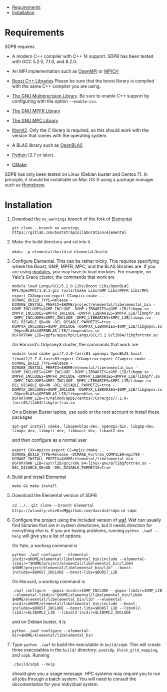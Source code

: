 
* [Requirements](#requirements)
* [Installation](#installation)

# Requirements

SDPB requires

- A modern C++ compiler with C++ 14 support.  SDPB has been tested with
  GCC 5.2.0, 7.1.0, and 8.2.0.

- An MPI implementation such as [OpenMPI](https://www.open-mpi.org/) or [MPICH](https://www.mpich.org/)

- [Boost C++ Libraries](http://www.boost.org/) Please be sure that the
  boost library is compiled with the same C++ compiler you are using.

- [The GNU Multiprecision Library](https://gmplib.org/).  Be sure to
  enable C++ support by configuring with the option `--enable-cxx`.

- [The GNU MPFR Library](https://www.mpfr.org/)

- [The GNU MPC Library](http://www.multiprecision.org/mpc)

- [libxml2](http://www.xmlsoft.org/).  Only the C library is required,
  so this should work with the version that comes with the operating
  system.

- A BLAS library such as [OpenBLAS](http://www.openblas.net/)

- [Python](https://python.org) (2.7 or later).

- [CMake](https://cmake.org/)

SDPB has only been tested on Linux (Debian buster and Centos 7).  In
principle, it should be installable on Mac OS X using a package
manager such as [Homebrew](https://brew.sh).


# Installation

1. Download the `no_warnings` branch of the fork of [Elemental](https://gitlab.com/bootstrapcollaboration/elemental)

    `git clone --branch no_warnings https://gitlab.com/bootstrapcollaboration/elemental`
    
2. Make the build directory and cd into it.

    `mkdir -p elemental/build`
    `cd elemental/build`
    
3. Configure Elemental.  This can be rather tricky.  This requires
   specifying where the Boost, GMP, MPFR, MPC, and the BLAS libraries
   are.  If you are using [modules](http://modules.sourceforge.net/),
   you may have to load modules.  For example, on Yale's Grace
   cluster, the commands that work are
   
   `module load Langs/GCC/5.2.0 Libs/Boost Libs/OpenBLAS MPI/OpenMPI/1.8.1-gcc Tools/Cmake Libs/GMP Libs/MPFR Libs/MPC`
   `export CXX=mpicxx`
   `export CC=mpicc`
   `cmake .. -DCMAKE_BUILD_TYPE=Release -DCMAKE_INSTALL_PREFIX=$HOME/project/elemental/libelemental_bin -DGMP_INCLUDES=$GMP_INCLUDE -DGMP_LIBRARIES=$GMP_LIB/libgmp.so -DMPFR_INCLUDES=$MPFR_INCLUDE -DMPFR_LIBRARIES=$MPFR_LIB/libmpfr.so -DMPC_INCLUDES=$MPC_INCLUDE -DMPC_LIBRARIES=$MPC_LIB/libmpc.so -DEL_DISABLE_QD=ON -DEL_DISABLE_PARMETIS=true -DGMPXX_INCLUDES=$GMP_INCLUDE -DGMPXX_LIBRARIES=$GMP_LIB/libgmpxx.so -DOpenBLAS=$OPENBLAS_LIB/libopenblas.so -DGFORTRAN_LIB=/gpfs/apps/hpc/Langs/GCC/5.2.0/lib64/libgfortran.so`

    On Harvard's Odyssey3 cluster, the commands that work are
    
    `module load cmake gcc/7.1.0-fasrc01 openmpi OpenBLAS boost libxml2/2.7.8-fasrc03`
    `export CXX=mpicxx`
    `export CC=mpicc`
    `cmake .. -DCMAKE_BUILD_TYPE=Release -DCMAKE_INSTALL_PREFIX=$HOME/elemental/libelemental_bin -DGMP_INCLUDES=$GMP_INCLUDE -DGMP_LIBRARIES=$GMP_LIB/libgmp.so -DMPFR_INCLUDES=$MPFR_INCLUDE -DMPFR_LIBRARIES=$MPFR_LIB/libmpfr.so -DMPC_INCLUDES=$MPC_INCLUDE -DMPC_LIBRARIES=$MPC_LIB/libmpc.so -DEL_DISABLE_QD=ON -DEL_DISABLE_PARMETIS=true -DGMPXX_INCLUDES=$GMP_INCLUDE -DGMPXX_LIBRARIES=$GMP_LIB/libgmpxx.so -DOpenBLAS=$OPENBLAS_LIB/libopenblas.so -DGFORTRAN_LIB=/n/helmod/apps/centos7/Core/gcc/7.1.0-fasrc01/lib64/libgfortran.so`

    On a Debian Buster laptop, use sudo or the root account to
    install these packages
    
    `apt-get install cmake, libopenblas-dev, openmpi-bin, libgmp-dev, libmpc-dev, libmpfr-dev, libboost-dev, libxml2-dev`
    
    and then configure as a normal user
    
    `export CXX=mpicxx`
    `export CC=mpicc`
    `cmake .. -DCMAKE_BUILD_TYPE=Release -DCMAKE_Fortran_COMPILER=mpif90 -DCMAKE_INSTALL_PREFIX=$HOME/elemental/libelemental_bin -DGFORTRAN_LIB=/usr/lib/gcc/x86_64-linux-gnu/8/libgfortran.so -DEL_DISABLE_QD=ON -DEL_DISABLE_PARMETIS=true`

4. Build and install Elemental

    `make && make install`

5. Download the Elemental version of SDPB

    `cd ../..`
    `git clone --branch elemental https://wlandry:chie6ieM@github.com/davidsd/sdpb`
    `cd sdpb`

6. Configure the project using the included version of
   [waf](https://waf.io).  Waf can usually find libraries that are in
   system directories, but it needs direction for everything else is.
   If you are having problems, running `python ./waf --help` will give
   you a list of options.
   
   On Yale, a working command is

    `python ./waf configure --elemental-incdir=$HOME/elemental/libelemental_bin/include --elemental-libdir="$HOME/project/elemental/libelemental_bin/lib64 $HOME/project/elemental/libelemental_bin/lib" --boost-includes=$BOOST_INCLUDE --boost-libs=$BOOST_LIB`

    On Harvard, a working command is

    `./waf configure --gmpxx-incdir=$GMP_INCLUDE --gmpxx-libdir=$GMP_LIB --elemental-libdir="$HOME/elemental/libelemental_bin/lib64 $HOME/elemental/libelemental_bin/lib" --elemental-incdir=$HOME/elemental/libelemental_bin/include --boost-includes=$BOOST_INCLUDE --boost-libs=$BOOST_LIB --libxml2-libdir=$LIBXML2_LIB --libxml2-incdir=$LIBXML2_INCLUDE`

    and on Debian buster, it is

    `python ./waf configure --elemental-dir=$HOME/elemental/libelemental_bin`
    

7. Type `python ./waf` to build the executable in `build/sdpb`.  This
   will create three executables in the `build/` directory:
   `pvm2sdp`, `block_grid_mapping`, and `sdpb`. Running
   
     `./build/sdpb --help`
   
   should give you a usage message.  HPC systems may require you to
   run all jobs through a batch system.  You will need to consult the
   documentation for your individual system.
